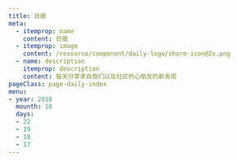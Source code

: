 ```yaml
---
title: 日报
meta:
  - itemprop: name
    content: 日报
  - itemprop: image
    content: /resource/component/daily-logo/share-icon@2x.png
  - name: description
    itemprop: description
    content: 每天分享来自我们以及社区热心朋友的新发现
pageClass: page-daily-index
menu:
- year: 2018
  mounth: 10
  days:
  - 22
  - 19
  - 18
  - 17
---
```


<daily-menu v-bind="$page.frontmatter"/>
